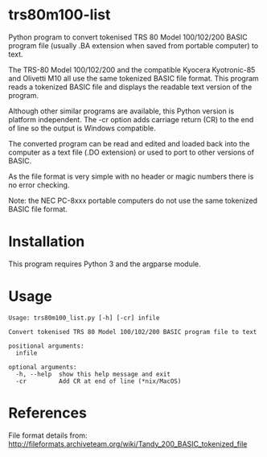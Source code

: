 # trs80m100-list
Python program to convert tokenised TRS 80 Model 100/102/200 BASIC program file (usually .BA extension when saved from portable computer) to text.

The TRS-80 Model 100/102/200 and the compatible Kyocera Kyotronic-85 and Olivetti M10
all use the same tokenized BASIC file format. This program reads a tokenized BASIC file
and displays the readable text version of the program.

Although other similar programs are available, this Python version is platform independent. The -cr
option adds carriage return (CR) to the end of line so the output is Windows compatible.

The converted program can be read and edited and loaded back into the computer as a text file
(.DO extension) or used to port to other versions of BASIC.

As the file format is very simple with no header or magic numbers there is no error checking.

Note: the NEC PC-8xxx portable computers do not use the same tokenized BASIC file format.
# Installation
This program requires Python 3 and the argparse module.
# Usage
```
Usage: trs80m100_list.py [-h] [-cr] infile

Convert tokenised TRS 80 Model 100/102/200 BASIC program file to text

positional arguments:
  infile

optional arguments:
  -h, --help  show this help message and exit
  -cr         Add CR at end of line (*nix/MacOS)
```
# References
File format details from: http://fileformats.archiveteam.org/wiki/Tandy_200_BASIC_tokenized_file
